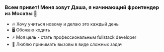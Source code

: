 ### Всем привет! Меня зовут Даша, я начинающий фронтендер из Москвы 👋

- :fire: Хочу учиться новому и делаю это каждый день
- :desktop_computer: Обожаю кодить
- :zap: Моя цель - стать профессиональным fullstack developer
- :muscle: Люблю принимать вызовы в виде сложных задач

